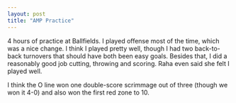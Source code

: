```yaml
---
layout: post
title: "AMP Practice"
---
```


4 hours of practice at Ballfields. I played offense most of the time, which was a nice change. I think I played pretty well, though I had two back-to-back turnovers that should have both been easy goals. Besides that, I did a reasonably good job cutting, throwing and scoring. Raha even said she felt I played well. 

I think the O line won one double-score scrimmage out of three (though we won it 4-0) and also won the first red zone to 10. 
